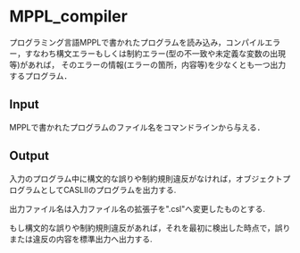# MPPL_compiler
プログラミング言語MPPLで書かれたプログラムを読み込み，コンパイルエラー，すなわち構文エラーもしくは制約エラー(型の不一致や未定義な変数の出現等)があれば，
そのエラーの情報(エラーの箇所，内容等)を少なくとも一つ出力するプログラム．

## Input
MPPLで書かれたプログラムのファイル名をコマンドラインから与える．

## Output
入力のプログラム中に構文的な誤りや制約規則違反がなければ，オブジェクトプログラムとしてCASLIIのプログラムを出力する.

出力ファイル名は入力ファイル名の拡張子を".csl"へ変更したものとする.

もし構文的な誤りや制約規則違反があれば，それを最初に検出した時点で，誤りまたは違反の内容を標準出力へ出力する.
